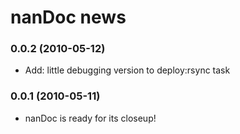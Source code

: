 # nanDoc news

### 0.0.2 (2010-05-12)
* Add: little debugging version to deploy:rsync task

### 0.0.1 (2010-05-11)
* nanDoc is ready for its closeup!
